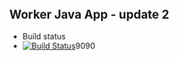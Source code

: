 ## Worker Java App - update 2

  * Build status
  * [![Build Status](http://jeyles.ddns.net:9090/buildStatus/icon?job=instavote%2Fworker-build)](http://jeyles.ddns.net:9090/job/instavote/job/worker-build/)9090
